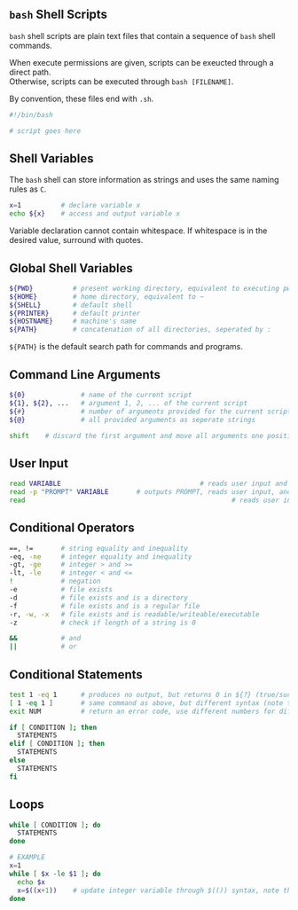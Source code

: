 ## `bash` Shell Scripts
`bash` shell scripts are plain text files that contain a sequence of `bash` shell commands. <br>

When execute permissions are given, scripts can be exeucted through a direct path. <br>
Otherwise, scripts can be executed through `bash [FILENAME]`. <br>

By convention, these files end with `.sh`. <br>
```bash
#!/bin/bash

# script goes here

```

## Shell Variables
The `bash` shell can store information as strings and uses the same naming rules as `C`. <br>

```bash
x=1          # declare variable x
echo ${x}    # access and output variable x

```
Variable declaration cannot contain whitespace. If whitespace is in the desired value, surround with quotes. <br>

## Global Shell Variables
```bash
${PWD}          # present working directory, equivalent to executing pwd
${HOME}         # home directory, equivalent to ~
${SHELL}        # default shell
${PRINTER}      # default printer
${HOSTNAME}     # machine's name
${PATH}         # concatenation of all directories, seperated by :

```
`${PATH}` is the default search path for commands and programs.

## Command Line Arguments
```bash
${0}              # name of the current script
${1}, ${2}, ...   # argument 1, 2, ... of the current script
${#}              # number of arguments provided for the current script
${@}              # all provided arguments as seperate strings

shift    # discard the first argument and move all arguments one position to the left

```
## User Input
```bash
read VARIABLE									# reads user input and stores it in VARIABLE
read -p "PROMPT" VARIABLE 		# outputs PROMPT, reads user input, and stores it in VARIABLE
read													# reads user input and stores it in ${REPLY}

```
## Conditional Operators
```bash
==, !=       # string equality and inequality
-eq, -ne     # integer equality and inequality
-gt, -ge     # integer > and >=
-lt, -le     # integer < and <=
!            # negation
-e           # file exists
-d           # file exists and is a directory
-f           # file exists and is a regular file
-r, -w, -x   # file exists and is readable/writeable/executable
-z           # check if length of a string is 0

&&           # and
||           # or

```

## Conditional Statements
```bash
test 1 -eq 1      # produces no output, but returns 0 in ${?} (true/success)
[ 1 -eq 1 ]       # same command as above, but different syntax (note the necessary whitespace)
exit NUM          # return an error code, use different numbers for different errors

if [ CONDITION ]; then
  STATEMENTS
elif [ CONDITION ]; then
  STATEMENTS
else
  STATEMENTS
fi

```

## Loops
```bash
while [ CONDITION ]; do
  STATEMENTS
done

# EXAMPLE
x=1
while [ $x -le $1 ]; do
  echo $x
  x=$((x+1))    # update integer variable through $(()) syntax, note the double brackets
done

```





